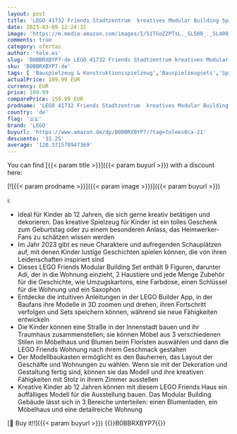 ```yaml
---
layout: post
title: 'LEGO 41732 Friends Stadtzentrum  kreatives Modular Building Spielzeug  Dekorieren & Ausstellen im Puppenhaus mit 9 Figuren  Wohnung und Geschäften  2023 Charaktere'
date: 2023-03-09 12:24:31
image: 'https://m.media-amazon.com/images/I/51TGoZ2PTsL._SL500_._SL400_.jpg'
comments: true
category: ofertas
author: 'tole.es'
slug: 'B0BBRXBYP7-de LEGO 41732 Friends Stadtzentrum kreatives Modular Building...'
sku: 'B0BBRXBYP7-de'
tags: [ 'Bauspielzeug & Konstruktionsspielzeug','Bauspielzeugsets','Spielzeug','lego','🇩🇪', ]
actualPrice: 109.99 EUR
currency: EUR
price: 109.99
comparePrice: 159.99 EUR
prodname: 'LEGO 41732 Friends Stadtzentrum  kreatives Modular Building Spielzeug  Dekorieren & Ausstellen im Puppenhaus mit 9 Figuren  Wohnung und Geschäften  2023 Charaktere'
country: 'de'
flag: '🇩🇪'
brand: 'LEGO'
buyurl: 'https://www.amazon.de/dp/B0BBRXBYP7/?tag=tolees0ca-21'
descuento: '31.25'
average: '120.371578947369'
---
```


You can find [{{< param title >}}]({{< param buyurl >}}) with a discount here:

[![{{< param prodname >}}]({{< param image >}})]({{< param buyurl >}})

ℹ️:

- Ideal für Kinder ab 12 Jahren, die sich gerne kreativ betätigen und dekorieren. Das kreative Spielzeug für Kinder ist ein tolles Geschenk zum Geburtstag oder zu einem besonderen Anlass, das Heimwerker-Fans zu schätzen wissen werden
- Im Jahr 2023 gibt es neue Charaktere und aufregenden Schauplätzen auf, mit denen Kinder lustige Geschichten spielen können, die von ihren Leidenschaften inspiriert sind
- Dieses LEGO Friends Modular Building Set enthält 9 Figuren, darunter Adi, der in die Wohnung einzieht, 2 Haustiere und jede Menge Zubehör für die Geschichte, wie Umzugskartons, eine Farbdose, einen Schlüssel für die Wohnung und ein Saxophon
- Entdecke die intuitiven Anleitungen in der LEGO Builder App, in der Baufans ihre Modelle in 3D zoomen und drehen, ihren Fortschritt verfolgen und Sets speichern können, während sie neue Fähigkeiten entwickeln
- Die Kinder können eine Straße in der Innenstadt bauen und ihr Traumhaus zusammenstellen; sie können Möbel aus 3 verschiedenen Stilen im Möbelhaus und Blumen beim Floristen auswählen und dann die LEGO Friends Wohnung nach ihrem Geschmack gestalten
- Der Modellbaukasten ermöglicht es den Bauherren, das Layout der Geschäfte und Wohnungen zu wählen. Wenn sie mit der Dekoration und Gestaltung fertig sind, können sie das Modell und ihre kreativen Fähigkeiten mit Stolz in ihrem Zimmer ausstellen
- Kreative Kinder ab 12 Jahren können mit diesem LEGO Friends Haus ein auffälliges Modell für die Ausstellung bauen. Das Modular Building Gebäude lässt sich in 3 Bereiche unterteilen: einen Blumenladen, ein Möbelhaus und eine detailreiche Wohnung

[🛒 Buy it!!]({{< param buyurl >}})
{{<world>}}B0BBRXBYP7{{</world>}}
